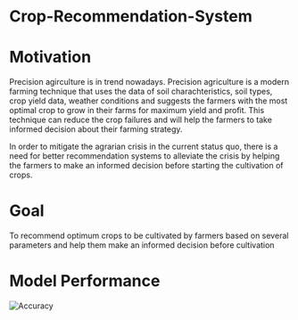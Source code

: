 
# Crop-Recommendation-System
# Motivation
Precision agirculture is in trend nowadays. Precision agriculture is a modern farming technique that uses the data of soil charachteristics, soil types, crop yield data, weather conditions and suggests the farmers with the most optimal crop to grow in their farms for maximum yield and profit. This technique can reduce the crop failures and will help the farmers to take informed decision about their farming strategy.

In order to mitigate the agrarian crisis in the current status quo, there is a need for better recommendation systems to alleviate the crisis by helping the farmers to make an informed decision before starting the cultivation of crops.


# Goal
To recommend optimum crops to be cultivated by farmers based on several parameters and help them make an informed decision before cultivation

# Model Performance

![Accuracy](https://user-images.githubusercontent.com/77492330/161276042-22dfcc26-6823-4f7a-958e-9354c85f9882.png)

